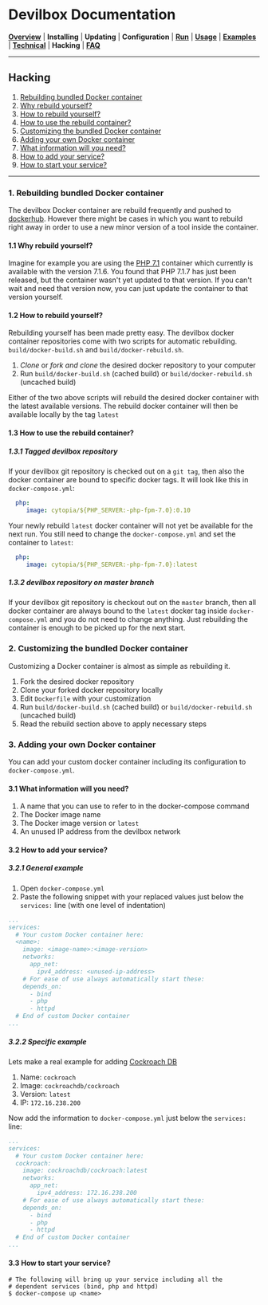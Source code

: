 # Devilbox Documentation

**[Overview](README.md)** |
**Installing** |
**Updating** |
**Configuration** |
**[Run](Run.md)** |
**[Usage](Usage.md)** |
**[Examples](Examples.md)** |
**[Technical](Technical.md)** |
**Hacking** |
**[FAQ](FAQ.md)**

---

## Hacking

1. [Rebuilding bundled Docker container](#1-rebuilding-bundled-docker-container)
  1. [Why rebuild yourself?](#1-1-why-rebuild-yourself-)
  2. [How to rebuild yourself?](#1-2-how-to-rebuild-yourself-)
  3. [How to use the rebuild container?](#1-3-how-to-use-the-rebuild-container-)
2. [Customizing the bundled Docker container](#2-customizing-the-bundled-docker-container)
3. [Adding your own Docker container](#3-adding-your-own-docker-container)
  1. [What information will you need?](#3-1-what-information-will-you-need-)
  2. [How to add your service?](#3-2-how-to-add-your-service-)
  3. [How to start your service?](#3-3-how-to-start-your-service-)

---

### 1. Rebuilding bundled Docker container

The devilbox Docker container are rebuild frequently and pushed to [dockerhub](https://hub.docker.com/r/cytopia/). However there might be cases in which you want to rebuild right away in order to use a new minor version of a tool inside the container.

#### 1.1 Why rebuild yourself?

Imagine for example you are using the [PHP 7.1](https://github.com/cytopia/docker-php-fpm-7.1) container which currently is available with the version 7.1.6. You found that PHP 7.1.7 has just been released, but the container wasn't yet updated to that version. If you can't wait and need that version now, you can just update the container to that version yourself.

#### 1.2 How to rebuild yourself?

Rebuilding yourself has been made pretty easy. The devilbox docker container repositories come with two scripts for automatic rebuilding. `build/docker-build.sh` and `build/docker-rebuild.sh`.

1. *Clone* or *fork and clone* the desired docker repository to your computer
2. Run `build/docker-build.sh` (cached build) or `build/docker-rebuild.sh` (uncached build)

Either of the two above scripts will rebuild the desired docker container with the latest available versions. The rebuild docker container will then be available locally by the tag `latest`

#### 1.3 How to use the rebuild container?

##### 1.3.1 Tagged devilbox repository

If your devilbox git repository is checked out on a `git tag`, then also the docker container are bound to specific docker tags. It will look like this in `docker-compose.yml`:

```yml
  php:
     image: cytopia/${PHP_SERVER:-php-fpm-7.0}:0.10
```

Your newly rebuild `latest` docker container will not yet be available for the next run. You still need to change the `docker-compose.yml` and set the container to `latest`:

```yml
  php:
     image: cytopia/${PHP_SERVER:-php-fpm-7.0}:latest
```

##### 1.3.2 devilbox repository on master branch

If your devilbox git repository is checkout out on the `master` branch, then all docker container are always bound to the `latest` docker tag inside `docker-compose.yml` and you do not need to change anything. Just rebuilding the container is enough to be picked up for the next start.



### 2. Customizing the bundled Docker container

Customizing a Docker container is almost as simple as rebuilding it.

1. Fork the desired docker repository
2. Clone your forked docker repository locally
3. Edit `Dockerfile` with your customization
4. Run `build/docker-build.sh` (cached build) or `build/docker-rebuild.sh` (uncached build)
5. Read the rebuild section above to apply necessary steps


### 3. Adding your own Docker container

You can add your custom docker container including its configuration to `docker-compose.yml`.


#### 3.1 What information will you need?

1. A name that you can use to refer to in the docker-compose command
2. The Docker image name
3. The Docker image version or `latest`
4. An unused IP address from the devilbox network

#### 3.2 How to add your service?

##### 3.2.1 General example

1. Open `docker-compose.yml`
2. Paste the following snippet with your replaced values just below the `services:` line (with one level of indentation)

```yml
...
services:
  # Your custom Docker container here:
  <name>:
    image: <image-name>:<image-version>
    networks:
      app_net:
        ipv4_address: <unused-ip-address>
    # For ease of use always automatically start these:
    depends_on:
      - bind
      - php
      - httpd
  # End of custom Docker container
...
```

##### 3.2.2 Specific example

Lets make a real example for adding [Cockroach DB](https://hub.docker.com/r/cockroachdb/cockroach/)

1. Name: `cockroach`
2. Image: `cockroachdb/cockroach`
3. Version: `latest`
4. IP: `172.16.238.200`

Now add the information to `docker-compose.yml` just below the `services:` line:

```yml
...
services:
  # Your custom Docker container here:
  cockroach:
    image: cockroachdb/cockroach:latest
    networks:
      app_net:
        ipv4_address: 172.16.238.200
    # For ease of use always automatically start these:
    depends_on:
      - bind
      - php
      - httpd
  # End of custom Docker container
...
```



#### 3.3 How to start your service?

```shell
# The following will bring up your service including all the
# dependent services (bind, php and httpd)
$ docker-compose up <name>
```
